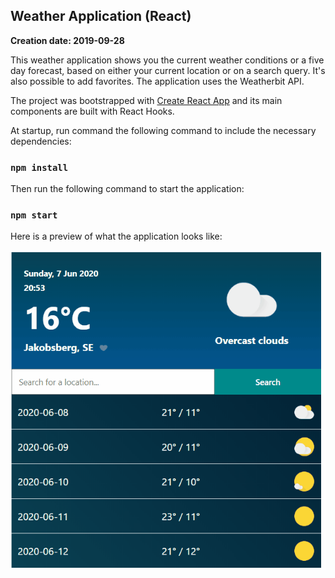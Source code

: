 ## Weather Application (React)

**Creation date: 2019-09-28**

This weather application shows you the current weather conditions or a five day forecast, based on either your current location or on a search query. It's also possible to add favorites. The application uses the Weatherbit API.

The project was bootstrapped with [Create React App](https://github.com/facebook/create-react-app) and its main components are built with React Hooks.

At startup, run command the following command to include the necessary dependencies:
### `npm install`

Then run the following command to start the application:
### `npm start`

Here is a preview of what the application looks like:

![](gifs/preview.gif)
